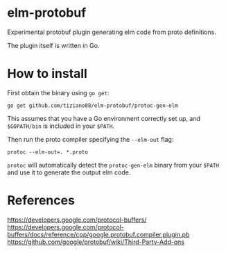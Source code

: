 # elm-protobuf

Experimental protobuf plugin generating elm code from proto definitions.

The plugin itself is written in Go.

# How to install

First obtain the binary using `go get`:

`go get github.com/tiziano88/elm-protobuf/protoc-gen-elm`

This assumes that you have a Go environment correctly set up, and `$GOPATH/bin`
is included in your `$PATH`.

Then run the proto compiler specifying the `--elm-out` flag:

`protoc --elm-out=. *.proto`

`protoc` will automatically detect the `protoc-gen-elm` binary from your `$PATH`
and use it to generate the output elm code.

# References

https://developers.google.com/protocol-buffers/
https://developers.google.com/protocol-buffers/docs/reference/cpp/google.protobuf.compiler.plugin.pb
https://github.com/google/protobuf/wiki/Third-Party-Add-ons
